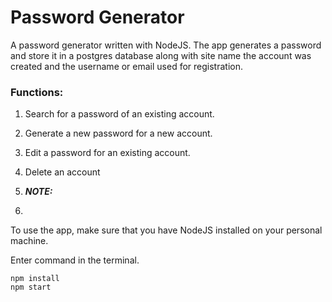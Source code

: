 # Password Generator

A password generator written with NodeJS. The app generates a password and store it in a postgres database along with site name the account was created and the username or email used for registration.

### Functions:
1. Search for a password of an existing account.
2. Generate a new password for a new account.
3. Edit a password for an existing account.
4. Delete an account

5. ***NOTE:***
6. 
To use the app, make sure that you have NodeJS installed on your personal machine.

Enter command in the terminal.
```
npm install
npm start
```
